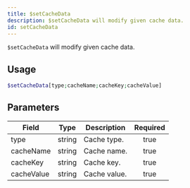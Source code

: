 ```yaml
---
title: $setCacheData
description: $setCacheData will modify given cache data.
id: setCacheData
---
```


`$setCacheData` will modify given cache data.

## Usage

```php
$setCacheData[type;cacheName;cacheKey;cacheValue]
```

## Parameters

| Field      | Type   | Description  | Required |
| ---------- | ------ | ------------ | :------: |
| type       | string | Cache type.  |   true   |
| cacheName  | string | Cache name.  |   true   |
| cacheKey   | string | Cache key.   |   true   |
| cacheValue | string | Cache value. |   true   |